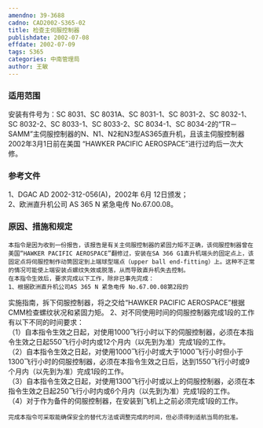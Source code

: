 ```yaml
---
amendno: 39-3688  
cadno: CAD2002-S365-02  
title: 检查主伺服控制器  
publishdate: 2002-07-08  
effdate: 2002-07-09  
tags: S365  
categories: 中南管理局  
author: 王敏  
---
```

  
### 适用范围  
安装有件号为：SC 8031、SC 8031A、SC 8031-1、SC 8031-2、SC 8032-1、SC 8032-2、SC 8033-1、SC 8033-2、SC 8034-1、SC 8034-2的“TR－SAMM”主伺服控制器的N、N1、N2和N3型AS365直升机，且该主伺服控制器2002年3月1日前在美国 “HAWKER PACIFIC AEROSPACE”进行过昀后一次大修。  
  
<!--more-->  
### 参考文件  
1、DGAC AD 2002-312-056(A)，2002年 6月 12日颁发；  
 2、欧洲直升机公司 AS 365 N 紧急电传 No.67.00.08。  
  
### 原因、措施和规定  
    本指令是因为收到一份报告，该报告是有关主伺服控制器的紧固力矩不正确，该伺服控制器曾在美国“HAWKER PACIFIC AEROSPACE”翻修过，安装在SA 366 G1直升机端头的固定点上，该固定点将伺服控制作动筒固定到上端球型端点（upper ball end-fitting）上。这种不正常的情况可能使上端安装点螺纹失效或脱落，从而导致直升机失去控制。  
    在本指令生效后，要求完成以下工作，除非已事先完成：  
    1、根据欧洲直升机公司AS 365 N 紧急电传 No.67.00.08第2段的  
  
实施指南，拆下伺服控制器，将之交给“HAWKER PACIFIC AEROSPACE”根据CMM检查螺纹状况和紧固力矩。     2、对不同使用时间的伺服控制器完成1段的工作有以下不同的时间要求：  
（1）自本指令生效之日起，对使用1000飞行小时以下的伺服控制器，必须在本指令生效之日起550飞行小时内或12个月内（以先到为准）完成1段的工作。  
（2）自本指令生效之日起，对使用1000飞行小时或大于1000飞行小时但小于1300飞行小时的伺服控制器，必须在本指令生效之日后，达到1550飞行小时或9个月内（以先到为准）完成1段的工作。  
（3）自本指令生效之日起，对使用1300飞行小时或以上的伺服控制器，必须在本指令生效之日起250飞行小时内或6个月内（以先到为准）完成1段的工作。  
     （4）对于作为备件的伺服控制器，在安装到飞机上之前必须完成1段的工作。  
  
    完成本指令可采取能确保安全的替代方法或调整完成的时间，但必须得到适航当局的批准。  
